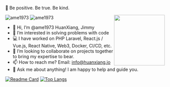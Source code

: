 🌠 Be positive. Be true. Be kind.


<img align='right' src='https://user-images.githubusercontent.com/5713670/87202985-820dcb80-c2b6-11ea-9f56-7ec461c497c3.gif' width='160'>

![ame1973](https://komarev.com/ghpvc/?username=ame1973) ![ame1973](https://visitor-badge.glitch.me/badge?page_id=ame1973.profile)

- 👋 Hi, I’m @ame1973 HuanXiang, Jimmy
- 👀 I’m interested in solving problems with code
- 💻 I have worked on PHP Laravel, React.js / Vue.js, React Native, Web3, Docker, CI/CD, etc.
- 💞️ I’m looking to collaborate on projects together to bring my expertise to bear.
- 📫 How to reach me? Email: info@huanxiang.io
- 💬 Ask me about anything! I am happy to help and guide you.

[![Readme Card](https://github-readme-stats.vercel.app/api?username=ame1973&show_icons=true&theme=github_dark&count_private=true&hide=contribs&line_height=24)](https://github.com/anuraghazra/github-readme-stats) [![Top Langs](https://github-readme-stats.vercel.app/api/top-langs/?username=ame1973&layout=compact&exclude_repo=ame1973.github.io&theme=github_dark&text_color=daf7dc&bg_color=151515&card_width=250)](https://github.com/anuraghazra/github-readme-stats)

<!---
ame1973/ame1973 is a ✨ special ✨ repository because its `README.md` (this file) appears on your GitHub profile.
You can click the Preview link to take a look at your changes.
--->
